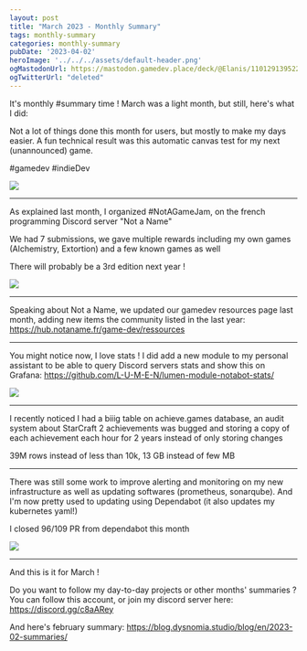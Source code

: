 ```yaml
---
layout: post
title: "March 2023 - Monthly Summary"
tags: monthly-summary
categories: monthly-summary
pubDate: '2023-04-02'
heroImage: '../../../assets/default-header.png'
ogMastodonUrl: https://mastodon.gamedev.place/deck/@Elanis/110129139522011534
ogTwitterUrl: "deleted"
---
```

It's monthly #summary time ! March was a light month, but still, here's what I did:

Not a lot of things done this month for users, but mostly to make my days easier.
A fun technical result was this automatic canvas test for my next (unannounced) game.

#gamedev #indieDev

![](/assets/img/202303-summaries/001/Coverage.png)

<hr />

As explained last month, I organized #NotAGameJam, on the french programming Discord server "Not a Name"

We had 7 submissions, we gave multiple rewards including my own games (Alchemistry, Extortion) and a few known games as well

There will probably be a 3rd edition next year !

![](/assets/img/202303-summaries/002/nag.png)

<hr />

Speaking about Not a Name, we updated our gamedev resources page last month, adding new items the community listed in the last year: https://hub.notaname.fr/game-dev/ressources

<hr />

You might notice now, I love stats !
I did add a new module to my personal assistant to be able to query Discord servers stats and show this on Grafana: https://github.com/L-U-M-E-N/lumen-module-notabot-stats/

![](/assets/img/202303-summaries/004/nab_stats.png)

<hr />

I recently noticed I had a biiig table on achieve.games database, an audit system about StarCraft 2 achievements was bugged and storing a copy of each achievement each hour for 2 years instead of only storing changes

39M rows instead of less than 10k, 13 GB instead of few MB

<hr />

There was still some work to improve alerting and monitoring on my new infrastructure as well as updating softwares (prometheus, sonarqube).
And I'm now pretty used to updating using Dependabot (it also updates my kubernetes yaml!)

I closed 96/109 PR from dependabot this month

![](/assets/img/202303-summaries/006/prom_pr.png)

<hr />

And this is it for March !

Do you want to follow my day-to-day projects or other months' summaries ?
You can follow this account, or join my discord server here: https://discord.gg/c8aARey

And here's february summary: https://blog.dysnomia.studio/blog/en/2023-02-summaries/